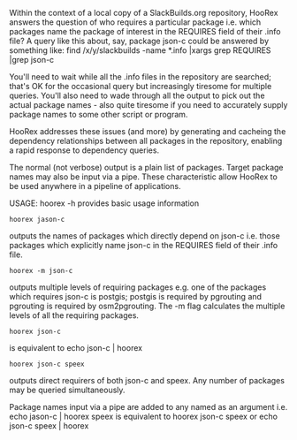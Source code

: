 Within the context of a local copy of a SlackBuilds.org repository,
HooRex answers the question of who requires a particular package i.e. which
packages name the package of interest in the REQUIRES field of their .info
file? A query like this about, say, package json-c could be answered by
something like:
	find /x/y/slackbuilds -name \*.info |xargs grep REQUIRES |grep json-c

You'll need to wait while all the .info files in the repository are searched;
that's OK for the occasional query but increasingly tiresome for multiple
queries. You'll also need to wade through all the output to pick out the
actual package names - also quite tiresome if you need to accurately supply
package names to some other script or program.

HooRex addresses these issues (and more) by generating and cacheing the
dependency relationships between all packages in the repository, enabling a
rapid response to dependency queries.

The normal (not verbose) output is a plain list of packages. Target package
names may also be input via a pipe. These characteristic allow HooRex to
be used anywhere in a pipeline of applications.

USAGE:
	hoorex -h
provides basic usage information

	hoorex jason-c
outputs the names of packages which directly depend on json-c i.e. those
packages which explicitly name json-c in the REQUIRES field of their .info file.

	hoorex -m json-c
outputs multiple levels of requiring packages e.g. one of the packages which
requires json-c is postgis; postgis is required by pgrouting and pgrouting is
required by osm2pgrouting. The -m flag calculates the multiple levels of all
the requiring packages.

	hoorex json-c
is equivalent to
	echo json-c | hoorex

	hoorex json-c speex
outputs direct requirers of both json-c and speex. Any number of packages may
be queried simultaneously.

Package names input via a pipe are added to any named as an argument i.e.
	echo jason-c | hoorex speex
is equivalent to
	hoorex json-c speex
or
	echo json-c speex | hoorex


